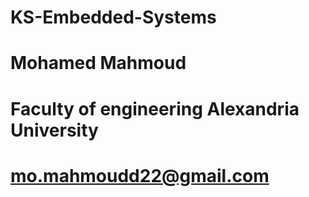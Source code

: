 # KS-Embedded-Systems
# Mohamed Mahmoud 
# Faculty of engineering Alexandria University
# mo.mahmoudd22@gmail.com
